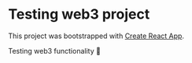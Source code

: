 # Testing web3 project

This project was bootstrapped with [Create React App](https://github.com/facebook/create-react-app).

Testing web3 functionality 🤑
